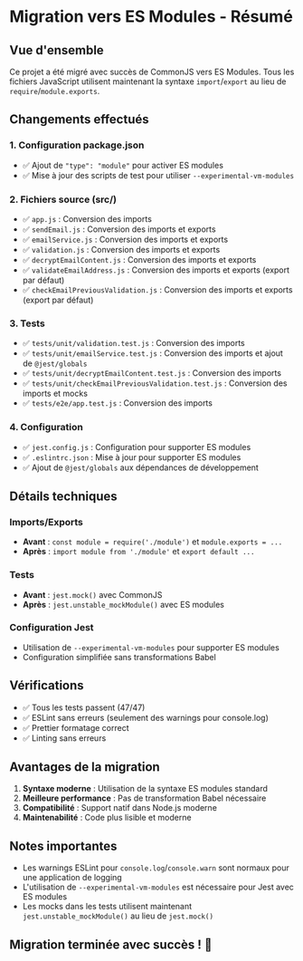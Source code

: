 # Migration vers ES Modules - Résumé

## Vue d'ensemble

Ce projet a été migré avec succès de CommonJS vers ES Modules. Tous les fichiers JavaScript utilisent maintenant la syntaxe `import`/`export` au lieu de `require`/`module.exports`.

## Changements effectués

### 1. Configuration package.json

- ✅ Ajout de `"type": "module"` pour activer ES modules
- ✅ Mise à jour des scripts de test pour utiliser `--experimental-vm-modules`

### 2. Fichiers source (src/)

- ✅ `app.js` : Conversion des imports
- ✅ `sendEmail.js` : Conversion des imports et exports
- ✅ `emailService.js` : Conversion des imports et exports
- ✅ `validation.js` : Conversion des imports et exports
- ✅ `decryptEmailContent.js` : Conversion des imports et exports
- ✅ `validateEmailAddress.js` : Conversion des imports et exports (export par défaut)
- ✅ `checkEmailPreviousValidation.js` : Conversion des imports et exports (export par défaut)

### 3. Tests

- ✅ `tests/unit/validation.test.js` : Conversion des imports
- ✅ `tests/unit/emailService.test.js` : Conversion des imports et ajout de `@jest/globals`
- ✅ `tests/unit/decryptEmailContent.test.js` : Conversion des imports
- ✅ `tests/unit/checkEmailPreviousValidation.test.js` : Conversion des imports et mocks
- ✅ `tests/e2e/app.test.js` : Conversion des imports

### 4. Configuration

- ✅ `jest.config.js` : Configuration pour supporter ES modules
- ✅ `.eslintrc.json` : Mise à jour pour supporter ES modules
- ✅ Ajout de `@jest/globals` aux dépendances de développement

## Détails techniques

### Imports/Exports

- **Avant** : `const module = require('./module')` et `module.exports = ...`
- **Après** : `import module from './module'` et `export default ...`

### Tests

- **Avant** : `jest.mock()` avec CommonJS
- **Après** : `jest.unstable_mockModule()` avec ES modules

### Configuration Jest

- Utilisation de `--experimental-vm-modules` pour supporter ES modules
- Configuration simplifiée sans transformations Babel

## Vérifications

- ✅ Tous les tests passent (47/47)
- ✅ ESLint sans erreurs (seulement des warnings pour console.log)
- ✅ Prettier formatage correct
- ✅ Linting sans erreurs

## Avantages de la migration

1. **Syntaxe moderne** : Utilisation de la syntaxe ES modules standard
2. **Meilleure performance** : Pas de transformation Babel nécessaire
3. **Compatibilité** : Support natif dans Node.js moderne
4. **Maintenabilité** : Code plus lisible et moderne

## Notes importantes

- Les warnings ESLint pour `console.log`/`console.warn` sont normaux pour une application de logging
- L'utilisation de `--experimental-vm-modules` est nécessaire pour Jest avec ES modules
- Les mocks dans les tests utilisent maintenant `jest.unstable_mockModule()` au lieu de `jest.mock()`

## Migration terminée avec succès ! 🎉
